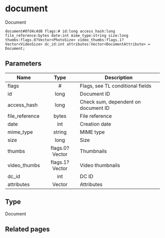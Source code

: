 # document
Document

```
document#8fd4c4d8 flags:# id:long access_hash:long file_reference:bytes date:int mime_type:string size:long thumbs:flags.0?Vector<PhotoSize> video_thumbs:flags.1?Vector<VideoSize> dc_id:int attributes:Vector<DocumentAttribute> = Document;
```

## Parameters
| Name | Type | Description |
| ---- | :----: | ----------- |
| flags | # | Flags, see TL conditional fields |
| id | long | Document ID |
| access_hash | long | Check sum, dependent on document ID |
| file_reference | bytes | File reference |
| date | int | Creation date |
| mime_type | string | MIME type |
| size | long | Size |
| thumbs | flags.0?Vector<PhotoSize> | Thumbnails |
| video_thumbs | flags.1?Vector<VideoSize> | Video thumbnails |
| dc_id | int | DC ID |
| attributes | Vector<DocumentAttribute> | Attributes |


## Type
Document

## Related pages
